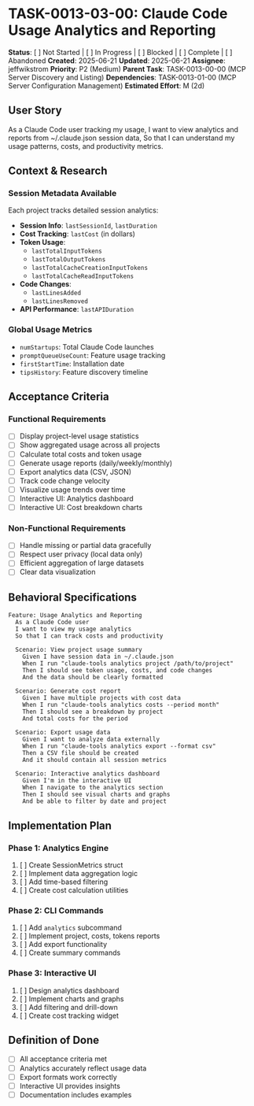 # TASK-0013-03-00: Claude Code Usage Analytics and Reporting

**Status**: [ ] Not Started | [ ] In Progress | [ ] Blocked | [ ] Complete | [ ] Abandoned
**Created**: 2025-06-21
**Updated**: 2025-06-21
**Assignee**: jeffwikstrom
**Priority**: P2 (Medium)
**Parent Task**: TASK-0013-00-00 (MCP Server Discovery and Listing)
**Dependencies**: TASK-0013-01-00 (MCP Server Configuration Management)
**Estimated Effort**: M (2d)

## User Story
As a Claude Code user tracking my usage,
I want to view analytics and reports from ~/.claude.json session data,
So that I can understand my usage patterns, costs, and productivity metrics.

## Context & Research

### Session Metadata Available
Each project tracks detailed session analytics:
- **Session Info**: `lastSessionId`, `lastDuration`
- **Cost Tracking**: `lastCost` (in dollars)
- **Token Usage**:
  - `lastTotalInputTokens`
  - `lastTotalOutputTokens`
  - `lastTotalCacheCreationInputTokens`
  - `lastTotalCacheReadInputTokens`
- **Code Changes**:
  - `lastLinesAdded`
  - `lastLinesRemoved`
- **API Performance**: `lastAPIDuration`

### Global Usage Metrics
- `numStartups`: Total Claude Code launches
- `promptQueueUseCount`: Feature usage tracking
- `firstStartTime`: Installation date
- `tipsHistory`: Feature discovery timeline

## Acceptance Criteria

### Functional Requirements
- [ ] Display project-level usage statistics
- [ ] Show aggregated usage across all projects
- [ ] Calculate total costs and token usage
- [ ] Generate usage reports (daily/weekly/monthly)
- [ ] Export analytics data (CSV, JSON)
- [ ] Track code change velocity
- [ ] Visualize usage trends over time
- [ ] Interactive UI: Analytics dashboard
- [ ] Interactive UI: Cost breakdown charts

### Non-Functional Requirements
- [ ] Handle missing or partial data gracefully
- [ ] Respect user privacy (local data only)
- [ ] Efficient aggregation of large datasets
- [ ] Clear data visualization

## Behavioral Specifications

```gherkin
Feature: Usage Analytics and Reporting
  As a Claude Code user
  I want to view my usage analytics
  So that I can track costs and productivity

  Scenario: View project usage summary
    Given I have session data in ~/.claude.json
    When I run "claude-tools analytics project /path/to/project"
    Then I should see token usage, costs, and code changes
    And the data should be clearly formatted

  Scenario: Generate cost report
    Given I have multiple projects with cost data
    When I run "claude-tools analytics costs --period month"
    Then I should see a breakdown by project
    And total costs for the period

  Scenario: Export usage data
    Given I want to analyze data externally
    When I run "claude-tools analytics export --format csv"
    Then a CSV file should be created
    And it should contain all session metrics

  Scenario: Interactive analytics dashboard
    Given I'm in the interactive UI
    When I navigate to the analytics section
    Then I should see visual charts and graphs
    And be able to filter by date and project
```

## Implementation Plan

### Phase 1: Analytics Engine
1. [ ] Create SessionMetrics struct
2. [ ] Implement data aggregation logic
3. [ ] Add time-based filtering
4. [ ] Create cost calculation utilities

### Phase 2: CLI Commands
1. [ ] Add `analytics` subcommand
2. [ ] Implement project, costs, tokens reports
3. [ ] Add export functionality
4. [ ] Create summary commands

### Phase 3: Interactive UI
1. [ ] Design analytics dashboard
2. [ ] Implement charts and graphs
3. [ ] Add filtering and drill-down
4. [ ] Create cost tracking widget

## Definition of Done
- [ ] All acceptance criteria met
- [ ] Analytics accurately reflect usage data
- [ ] Export formats work correctly
- [ ] Interactive UI provides insights
- [ ] Documentation includes examples